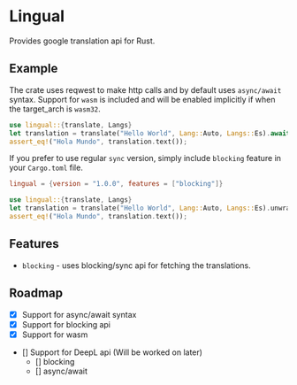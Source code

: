 # Lingual

Provides google translation api for Rust.

## Example

The crate uses reqwest to make http calls and by default uses `async/await` syntax.
Support for `wasm` is included and will be enabled implicitly if when the target_arch is `wasm32`.

```rs
use lingual::{translate, Langs}
let translation = translate("Hello World", Lang::Auto, Langs::Es).await.unwrap();
assert_eq!("Hola Mundo", translation.text());
```

If you prefer to use regular `sync` version, simply include `blocking` feature in your `Cargo.toml` file.

```toml
lingual = {version = "1.0.0", features = ["blocking"]}
```

```rs
use lingual::{translate, Langs}
let translation = translate("Hello World", Lang::Auto, Langs::Es).unwrap();
assert_eq!("Hola Mundo", translation.text());
```

## Features

- `blocking` - uses blocking/sync api for fetching the translations.

## Roadmap

- [x] Support for async/await syntax
- [x] Support for blocking api
- [x] Support for wasm
- [] Support for DeepL api (Will be worked on later)
  - [] blocking
  - [] async/await
